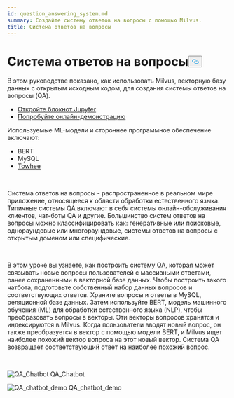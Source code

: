```yaml
---
id: question_answering_system.md
summary: Создайте систему ответов на вопросы с помощью Milvus.
title: Система ответов на вопросы
---
```

<h1 id="Question-Answering-System" class="common-anchor-header">Система ответов на вопросы<button data-href="#Question-Answering-System" class="anchor-icon" translate="no">
      <svg translate="no"
        aria-hidden="true"
        focusable="false"
        height="20"
        version="1.1"
        viewBox="0 0 16 16"
        width="16"
      >
        <path
          fill="#0092E4"
          fill-rule="evenodd"
          d="M4 9h1v1H4c-1.5 0-3-1.69-3-3.5S2.55 3 4 3h4c1.45 0 3 1.69 3 3.5 0 1.41-.91 2.72-2 3.25V8.59c.58-.45 1-1.27 1-2.09C10 5.22 8.98 4 8 4H4c-.98 0-2 1.22-2 2.5S3 9 4 9zm9-3h-1v1h1c1 0 2 1.22 2 2.5S13.98 12 13 12H9c-.98 0-2-1.22-2-2.5 0-.83.42-1.64 1-2.09V6.25c-1.09.53-2 1.84-2 3.25C6 11.31 7.55 13 9 13h4c1.45 0 3-1.69 3-3.5S14.5 6 13 6z"
        ></path>
      </svg>
    </button></h1><p>В этом руководстве показано, как использовать Milvus, векторную базу данных с открытым исходным кодом, для создания системы ответов на вопросы (QA).</p>
<ul>
<li><a href="https://github.com/towhee-io/examples/tree/main/nlp/question_answering">Откройте блокнот Jupyter</a></li>
<li><a href="https://milvus.io/milvus-demos/">Попробуйте онлайн-демонстрацию</a></li>
</ul>
<p>Используемые ML-модели и стороннее программное обеспечение включают:</p>
<ul>
<li>BERT</li>
<li>MySQL</li>
<li><a href="https://towhee.io/">Towhee</a></li>
</ul>
<p></br></p>
<p>Система ответов на вопросы - распространенное в реальном мире приложение, относящееся к области обработки естественного языка. Типичные системы QA включают в себя системы онлайн-обслуживания клиентов, чат-боты QA и другие. Большинство систем ответов на вопросы можно классифицировать как: генеративные или поисковые, однораундовые или многораундовые, системы ответов на вопросы с открытым доменом или специфические.</p>
<p></br></p>
<p>В этом уроке вы узнаете, как построить систему QA, которая может связывать новые вопросы пользователей с массивными ответами, ранее сохраненными в векторной базе данных. Чтобы построить такого чатбота, подготовьте собственный набор данных вопросов и соответствующих ответов. Храните вопросы и ответы в MySQL, реляционной базе данных. Затем используйте BERT, модель машинного обучения (ML) для обработки естественного языка (NLP), чтобы преобразовать вопросы в векторы. Эти векторы вопросов хранятся и индексируются в Milvus.  Когда пользователи вводят новый вопрос, он также преобразуется в вектор с помощью модели BERT, и Milvus ищет наиболее похожий вектор вопроса на этот новый вектор. Система QA возвращает соответствующий ответ на наиболее похожий вопрос.</p>
<p></br></p>
<p>
  
   <span class="img-wrapper"> <img translate="no" src="/docs/v2.4.x/assets/qa_chatbot.png" alt="QA_Chatbot" class="doc-image" id="qa_chatbot" />
   </span> <span class="img-wrapper"> <span>QA_Chatbot</span> </span></p>
<p>
  
   <span class="img-wrapper"> <img translate="no" src="/docs/v2.4.x/assets/qa_chatbot_demo.png" alt="QA_chatbot_demo" class="doc-image" id="qa_chatbot_demo" />
   </span> <span class="img-wrapper"> <span>QA_chatbot_demo</span> </span></p>

